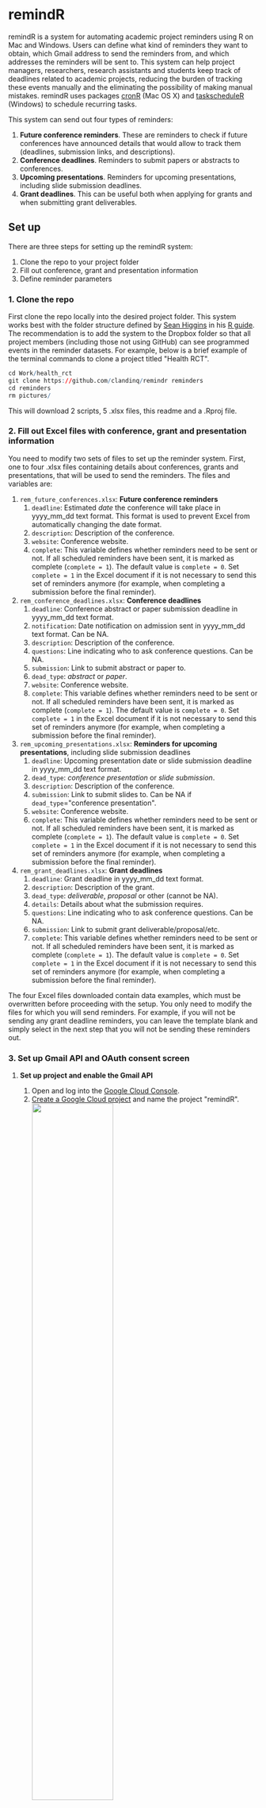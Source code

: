 # remindR
remindR is a system for automating academic project reminders using R on Mac and Windows. Users can define what kind of reminders they want to obtain, which Gmail address to send the reminders from, and which addresses the reminders will be sent to. This system can help project managers, researchers, research assistants and students keep track of deadlines related to academic projects, reducing the burden of tracking these events manually and the eliminating the possibility of making manual mistakes. remindR uses packages [cronR](https://github.com/bnosac/cronR) (Mac OS X) and [taskscheduleR](https://github.com/bnosac/taskscheduleR) (Windows) to schedule recurring tasks.

This system can send out four types of reminders:

1. **Future conference reminders**. These are reminders to check if future conferences have announced details that would allow to track them (deadlines, submission links, and descriptions).
2. **Conference deadlines**. Reminders to submit papers or abstracts to conferences.
3. **Upcoming presentations**. Reminders for upcoming presentations, including slide submission deadlines.
4. **Grant deadlines**. This can be useful both when applying for grants and when submitting grant deliverables.

## Set up
There are three steps for setting up the remindR system:
1. Clone the repo to your project folder
2. Fill out conference, grant and presentation information
3. Define reminder parameters

### 1. Clone the repo
First clone the repo locally into the desired project folder. This system works best with the folder structure defined by [Sean Higgins](https://seankhiggins.com/) in his [R guide](https://github.com/skhiggins/r_guide). The recommendation is to add the system to the Dropbox folder so that all project members (including those not using GitHub) can see programmed events in the reminder datasets. For example, below is a brief example of the terminal commands to clone a project titled "Health RCT".

```r
cd Work/health_rct
git clone https://github.com/clandinq/remindr reminders
cd reminders
rm pictures/
```
This will download 2 scripts, 5 .xlsx files, this readme and a .Rproj file. 

### 2. Fill out Excel files with conference, grant and presentation information
You need to modify two sets of files to set up the reminder system. First, one to four .xlsx files containing details about conferences, grants and presentations, that will be used to send the reminders. The files and variables are:

1. `rem_future_conferences.xlsx`: **Future conference reminders**
    1. `deadline`: Estimated *date* the conference will take place in yyyy_mm_dd text format. This format is used to prevent Excel from automatically changing the date format.
    2. `description`: Description of the conference.
    3. `website`: Conference website.
    4. `complete`: This variable defines whether reminders need to be sent or not. If all scheduled reminders have been sent, it is marked as complete (`complete = 1`). The default value is `complete = 0`. Set `complete = 1` in the Excel document if it is not necessary to send this set of reminders anymore (for example, when completing a submission before the final reminder).
2. `rem_conference_deadlines.xlsx`: **Conference deadlines**
    1. `deadline`: Conference abstract or paper submission deadline in yyyy_mm_dd text format.
    2. `notification`: Date notification on admission sent in yyyy_mm_dd text format. Can be NA.
    3. `description`: Description of the conference.
    4. `questions`: Line indicating who to ask conference questions. Can be NA.
    5. `submission`: Link to submit abstract or paper to.
    6. `dead_type`: *abstract* or *paper*.
    7. `website`: Conference website.
    8. `complete`: This variable defines whether reminders need to be sent or not. If all scheduled reminders have been sent, it is marked as complete (`complete = 1`). The default value is `complete = 0`. Set `complete = 1` in the Excel document if it is not necessary to send this set of reminders anymore (for example, when completing a submission before the final reminder).
3. `rem_upcoming_presentations.xlsx`: **Reminders for upcoming presentations**, including slide submission deadlines
    1. `deadline`: Upcoming presentation date or slide submission deadline in yyyy_mm_dd text format.
    2. `dead_type`: *conference presentation* or *slide submission*.
    3. `description`: Description of the conference.
    4. `submission`: Link to submit slides to. Can be NA if `dead_type`="conference presentation".
    5. `website`: Conference website.
    6. `complete`: This variable defines whether reminders need to be sent or not. If all scheduled reminders have been sent, it is marked as complete (`complete = 1`). The default value is `complete = 0`. Set `complete = 1` in the Excel document if it is not necessary to send this set of reminders anymore (for example, when completing a submission before the final reminder).
4. `rem_grant_deadlines.xlsx`: **Grant deadlines**
    1. `deadline`: Grant deadline in yyyy_mm_dd text format.
    2. `description`: Description of the grant.
    3. `dead_type`: *deliverable*, *proposal* or other (cannot be NA).
    4. `details`: Details about what the submission requires.
    5. `questions`: Line indicating who to ask conference questions. Can be NA.
    6. `submission`: Link to submit grant deliverable/proposal/etc.
    7.  `complete`: This variable defines whether reminders need to be sent or not. If all scheduled reminders have been sent, it is marked as complete (`complete = 1`). The default value is `complete = 0`. Set `complete = 1` in the Excel document if it is not necessary to send this set of reminders anymore (for example, when completing a submission before the final reminder).

The four Excel files downloaded contain data examples, which must be overwritten before proceeding with the setup. You only need to modify the files for which you will send reminders. For example, if you will not be sending any grant deadline reminders, you can leave the template blank and simply select in the next step that you will not be sending these reminders out.

### 3. Set up Gmail API and OAuth consent screen
1. **Set up project and enable the Gmail API**
    1. Open and log into the [Google Cloud Console](https://console.cloud.google.com/).
    2. [Create a Google Cloud project](https://developers.google.com/workspace/guides/create-project) and name the project "remindR".
        <img src="https://github.com/clandinq/remindr/blob/main/pictures/gproj_1.png" align="center" height="60%" width="60%">
    3. Select your project on the top left dropdown menu.
        <img src="https://github.com/clandinq/remindr/blob/main/pictures/gproj_2.png" align="center" height="40%" width="40%">
    4. Click on **APIs & Services** > **Enabled APIs services**.
        <img src="https://github.com/clandinq/remindr/blob/main/pictures/gproj_3.png" align="center" height="50%" width="50%">
    5. Click on **+ Enable APIs and Services**.
        <img src="https://github.com/clandinq/remindr/blob/main/pictures/gproj_4.png" align="center" height="50%" width="50%">
    6. Look up and select **Gmail API**.
        <img src="https://github.com/clandinq/remindr/blob/main/pictures/gproj_5.png" align="center" height="60%" width="60%">
    7. Enable the Gmail API.
        <img src="https://github.com/clandinq/remindr/blob/main/pictures/gproj_6.png" align="center" height="40%" width="40%">
    
2. **Configure OAuth consent screen and obtain credentials**
    1. On the top-left menu, click **Menu** > **APIs & Services** > **Credentials** > **+ Create Credentials**.
        <img src="https://github.com/clandinq/remindr/blob/main/pictures/gauth_1.png" align="center" height="50%" width="50%">
    2. Configure your consent screen
	    1. Select user type **External**.
            <img src="https://github.com/clandinq/remindr/blob/main/pictures/gauth_2.png" align="center" height="50%" width="50%">
    	2. Name the app "remindR" and select your email as the support email address.
            <img src="https://github.com/clandinq/remindr/blob/main/pictures/gauth_3.png" align="center" height="50%" width="50%">
	    3. Continue until the Summary step and click on **Back to Dashboard**. 
    4. Select again **Menu** > **APIs & Services** > **Credentials** > **+ Create Credentials** and select **OAuth client ID**.
    5. Select Desktop App and name the app as remindR.
        <img src="https://github.com/clandinq/remindr/blob/main/pictures/gauth_4.png" align="center" height="50%" width="50%">
    6. Download client secret JSON file and store in a local folder (write down the name of the file and the location).

### 4. Define reminder parameters
Second, general project and specific reminder parameters need to be set in script `1_define_reminder_parameters.R`, which saves these parameters in `rem_parameters.xlsx` and sets up a repeating task with cronR. 

1. **General project parameters**. These apply for all reminders in a project.
   
   - `proj_name`: define a short project name to be used in email headers.
   - `email_from`: a Gmail address to send emails from.
   - `name_from`: name to use for email signature.
   - `secret_path`: absolute path to Gmail client secret generated in previous section.

2. **Specific reminder parameters**. These are individual to each reminder.

   - `_activate`: boolean to define whether reminder will be active.
   - `_emails`: comma separated emails to send reminders to (e.g. "john.smith@gmail.com, jane.smith@hotmail.com").
   - `_freq`: comma separated number of days before deadline to send reminders (e.g. "1, 2, 5, 10").

Once the data for the reminders has been filled out in the Excel files, and the parameters set in the first script, you can run `1_define_reminder_parameters.R` to conclude the setup of the reminder system. 

## Regular usage
Once the initial set up has been completed, you can add conferences, grants and presentations by modifying the relevant Excel files.

To delete reminders:
- **Mac OS X**. Run the following commands in R:
    ```R
    pacman::p_load(cronR)
    cron_ls() # This lists out all the scheduled tasks
    cron_rm("name of task") # Insert the name of the reminder task you want to remove
    ``` 
- **Windows**. Run the following commands in R:
    ```R
    pacman::p_load(taskscheduleR)
    taskscheduler_ls() # This lists out all the scheduled tasks
    taskscheduler_delete("name of task") # Insert the name of the reminder task you want to remove
    ``` 
On Windows, it is necessary to delete a reminder before scheduling another reminder with the same name.

